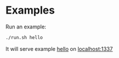 # Examples

Run an example:

```bash
./run.sh hello
```

It will serve example [hello](./hello/) on [localhost:1337](http://localhost:1337/)
